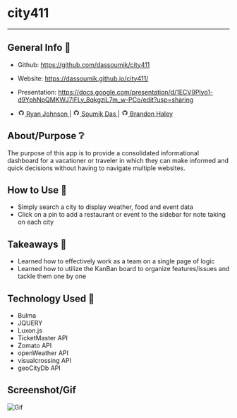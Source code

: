 # city411 
---
## General Info 📖
* Github: https://github.com/dassoumik/city411
* Website: https://dassoumik.github.io/city411/
* Presentation: https://docs.google.com/presentation/d/1ECV9Plyo1-d9YphNpQMKWJ7IFLy_8qkgziL7m_w-PCo/edit?usp=sharing

* <img src="./images/md/github.png" alt="github logo" width="15"/>[ Ryan Johnson ](https://github.com/wryanj)| <img src="./images/md/github.png" alt="github logo" width="15"/>[ Soumik Das ](https://github.com/dassoumik)| <img src="./images/md/github.png" alt="github logo" width="15"/>[ Brandon Haley ](https://github.com/Kyle7286)

## About/Purpose ❔
The purpose of this app is to provide a consolidated informational dashboard for a vacationer or traveler in which they can make informed and quick decisions without having to navigate multiple websites.

## How to Use 🧩
* Simply search a city to display weather, food and event data
* Click on a pin to add a restaurant or event to the sidebar for note taking on each city
    
## Takeaways 🥡
* Learned how to effectively work as a team on a single page of logic
* Learned how to utilize the KanBan board to organize features/issues and tackle them one by one

## Technology Used 📡
* Bulma
* JQUERY
* Luxon.js
* TicketMaster API
* Zomato API
* openWeather API
* visualcrossing API
* geoCityDb API

## Screenshot/Gif
![Gif](./images/md/city411.gif)






